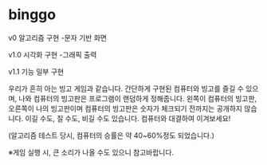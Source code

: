 # binggo

v0 알고리즘 구현
-문자 기반 화면

v1.0 시각화 구현
-그래픽 출력

v1.1 기능 일부 구현


우리가 흔히 아는 빙고 게임과 같습니다.
간단하게 구현된 컴퓨터와 빙고를 즐길 수 있으며, 나와 컴퓨터의 빙고판은 프로그램이 랜덤하게 정해줍니다.
왼쪽이 컴퓨터의 빙고판, 오른쪽이 나의 빙고판이며 컴퓨터의 빙고판은 숫자가 체크되기 전까지는 공개하지 않습니다.
이길 수도, 질 수도, 비길 수도 있습니다.
컴퓨터와 대결하여 이겨보세요!

(알고리즘 테스트 당시, 컴퓨터의 승률은 약 40~60%정도 되었습니다.)

※게임 실행 시, 큰 소리가 나올 수도 있으니 참고바랍니다.
